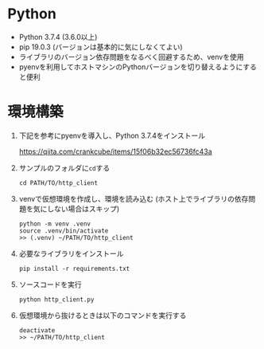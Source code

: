 # Python
- Python 3.7.4 (3.6.0以上)
- pip 19.0.3 (バージョンは基本的に気にしなくてよい)
- ライブラリのバージョン依存問題をなるべく回避するため、venvを使用
- pyenvを利用してホストマシンのPythonバージョンを切り替えるようにすると便利


# 環境構築
1. 下記を参考にpyenvを導入し、Python 3.7.4をインストール

    https://qiita.com/crankcube/items/15f06b32ec56736fc43a


2. サンプルのフォルダに`cd`する

    ```
    cd PATH/TO/http_client
    ```


3. venvで仮想環境を作成し、環境を読み込む (ホスト上でライブラリの依存問題を気にしない場合はスキップ)

    ```
    python -m venv .venv
    source .venv/bin/activate
    >> (.venv) ~/PATH/TO/http_client
    ```


4. 必要なライブラリをインストール

    ```
    pip install -r requirements.txt
    ```


5. ソースコードを実行

    ```
    python http_client.py
    ```


6. 仮想環境から抜けるときは以下のコマンドを実行する

    ```
    deactivate
    >> ~/PATH/TO/http_client
    ```
